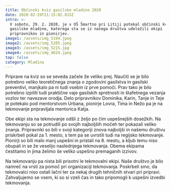 ```yaml
---
title: Občinski kviz gasilske mladine 2020
date: 2020-02-29T21:15:02.815Z
intro: >-
  V soboto, 29. 2. 2020, je v OŠ Šmartno pri Litiji potekal občinski kviz
  gasilske mladine, katerega sta se iz našega društva udeležili ekipi
  pripravnikov in pionirjev. 
image1: /assets/img_5194.jpeg
image2: /assets/img_5205.jpeg
image3: /assets/img_5215.jpg
image4: /assets/img_4624.jpeg
top: false
category: Mladina
---
```

Priprave na kviz so se seveda začele že veliko prej. Naučiti se je bilo potrebno veliko teoretičnega znanja o zgodovini gasilstva in gasilski preventivi, manjkalo pa ni tudi vsebin iz prve pomoči. Prav tako je bilo potrebno izpiliti tudi praktične vaje gasilskih spretnosti in štafetnega vezanja vozlov ter navezave orodja. Delo pripravnikov Dominika, Karin, Tanje in Teje je potekalo pod mentorstvom Urbana, pionirje Lovra, Tima in Nežo pa je na tekmovanje pripravljala mentorica Katja.

Obe ekipi sta na tekmovanje odšli z željo po čim uspešnejših dosežkih. Na tekmovanju so se potrudili po svojih najboljših močeh ter pokazali veliko znanja. Pripravniki so bili v svoji kategoriji znova najboljši in našemu društvu priskrbeli pokal za 1. mesto, s tem pa se uvrstili tudi na regijsko tekmovanje. Pionirji so bili malo manj uspešni in pristali na 8. mestu, a kljub temu niso obupali in se že veselijo naslednjega tekmovanja. Obema ekipama čestitamo in jima želimo še veliko uspešno premaganih izzivov.

Na tekmovanju pa nista bili prisotni le tekmovalni ekipi. Naše društvo je bilo namreč na vrsti za pomoč pri organizaciji tekmovanja. Poskrbeli smo, da tekmovalci niso ostali lačni ter za nekaj drugih tehničnih stvari pri pripravi. Zahvaljujemo se vsem, ki so si vzeli čas in tako pripomogli k uspešni izvedbi tekmovanja.
